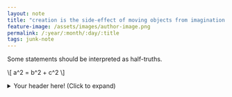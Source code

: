 ```yaml
---
layout: note
title: "creation is the side-effect of moving objects from imagination to memory"
feature-image: /assets/images/author-image.png
permalink: /:year/:month/:day/:title
tags: junk-note 
---
```


Some statements should be interpreted as half-truths.

\\[ a^2 = b^2 + c^2 \\]

<details>
      <summary>Your header here! (Click to expand)</summary>
      Your content here...</br>
      (markup only where supported)</br>
      more content here...</br>
</details>
